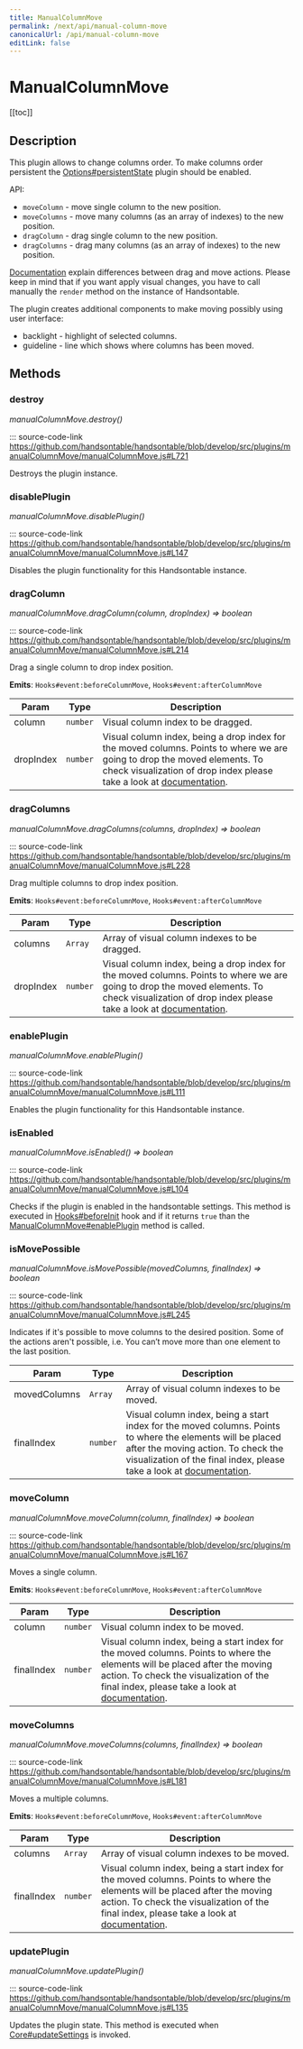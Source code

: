 ```yaml
---
title: ManualColumnMove
permalink: /next/api/manual-column-move
canonicalUrl: /api/manual-column-move
editLink: false
---
```


# ManualColumnMove

[[toc]]

## Description


This plugin allows to change columns order. To make columns order persistent the [Options#persistentState](./options/#persistentstate)
plugin should be enabled.

API:
- `moveColumn` - move single column to the new position.
- `moveColumns` - move many columns (as an array of indexes) to the new position.
- `dragColumn` - drag single column to the new position.
- `dragColumns` - drag many columns (as an array of indexes) to the new position.

[Documentation](https://handsontable.com/docs/demo-moving.html#manualColumnMove) explain differences between drag and move actions. Please keep in mind that if you want apply visual changes,
you have to call manually the `render` method on the instance of Handsontable.

The plugin creates additional components to make moving possibly using user interface:
- backlight - highlight of selected columns.
- guideline - line which shows where columns has been moved.


## Methods

### destroy

_manualColumnMove.destroy()_

::: source-code-link https://github.com/handsontable/handsontable/blob/develop/src/plugins/manualColumnMove/manualColumnMove.js#L721

Destroys the plugin instance.



### disablePlugin

_manualColumnMove.disablePlugin()_

::: source-code-link https://github.com/handsontable/handsontable/blob/develop/src/plugins/manualColumnMove/manualColumnMove.js#L147

Disables the plugin functionality for this Handsontable instance.



### dragColumn

_manualColumnMove.dragColumn(column, dropIndex) ⇒ boolean_

::: source-code-link https://github.com/handsontable/handsontable/blob/develop/src/plugins/manualColumnMove/manualColumnMove.js#L214

Drag a single column to drop index position.

**Emits**: <code>Hooks#event:beforeColumnMove</code>, <code>Hooks#event:afterColumnMove</code>  

| Param | Type | Description |
| --- | --- | --- |
| column | `number` | Visual column index to be dragged. |
| dropIndex | `number` | Visual column index, being a drop index for the moved columns. Points to where we are going to drop the moved elements. To check visualization of drop index please take a look at [documentation](https://handsontable.com/docs/demo-moving.html#manualColumnMove). |



### dragColumns

_manualColumnMove.dragColumns(columns, dropIndex) ⇒ boolean_

::: source-code-link https://github.com/handsontable/handsontable/blob/develop/src/plugins/manualColumnMove/manualColumnMove.js#L228

Drag multiple columns to drop index position.

**Emits**: <code>Hooks#event:beforeColumnMove</code>, <code>Hooks#event:afterColumnMove</code>  

| Param | Type | Description |
| --- | --- | --- |
| columns | `Array` | Array of visual column indexes to be dragged. |
| dropIndex | `number` | Visual column index, being a drop index for the moved columns. Points to where we are going to drop the moved elements. To check visualization of drop index please take a look at [documentation](https://handsontable.com/docs/demo-moving.html#manualColumnMove). |



### enablePlugin

_manualColumnMove.enablePlugin()_

::: source-code-link https://github.com/handsontable/handsontable/blob/develop/src/plugins/manualColumnMove/manualColumnMove.js#L111

Enables the plugin functionality for this Handsontable instance.



### isEnabled

_manualColumnMove.isEnabled() ⇒ boolean_

::: source-code-link https://github.com/handsontable/handsontable/blob/develop/src/plugins/manualColumnMove/manualColumnMove.js#L104

Checks if the plugin is enabled in the handsontable settings. This method is executed in [Hooks#beforeInit](./hooks/#beforeInit)
hook and if it returns `true` than the [ManualColumnMove#enablePlugin](./manual-column-move/#enableplugin) method is called.



### isMovePossible

_manualColumnMove.isMovePossible(movedColumns, finalIndex) ⇒ boolean_

::: source-code-link https://github.com/handsontable/handsontable/blob/develop/src/plugins/manualColumnMove/manualColumnMove.js#L245

Indicates if it's possible to move columns to the desired position. Some of the actions aren't possible, i.e. You can’t move more than one element to the last position.


| Param | Type | Description |
| --- | --- | --- |
| movedColumns | `Array` | Array of visual column indexes to be moved. |
| finalIndex | `number` | Visual column index, being a start index for the moved columns. Points to where the elements will be placed after the moving action. To check the visualization of the final index, please take a look at [documentation](https://handsontable.com/docs/demo-moving.html#manualColumnMove). |



### moveColumn

_manualColumnMove.moveColumn(column, finalIndex) ⇒ boolean_

::: source-code-link https://github.com/handsontable/handsontable/blob/develop/src/plugins/manualColumnMove/manualColumnMove.js#L167

Moves a single column.

**Emits**: <code>Hooks#event:beforeColumnMove</code>, <code>Hooks#event:afterColumnMove</code>  

| Param | Type | Description |
| --- | --- | --- |
| column | `number` | Visual column index to be moved. |
| finalIndex | `number` | Visual column index, being a start index for the moved columns. Points to where the elements will be placed after the moving action. To check the visualization of the final index, please take a look at [documentation](https://handsontable.com/docs/demo-moving.html#manualColumnMove). |



### moveColumns

_manualColumnMove.moveColumns(columns, finalIndex) ⇒ boolean_

::: source-code-link https://github.com/handsontable/handsontable/blob/develop/src/plugins/manualColumnMove/manualColumnMove.js#L181

Moves a multiple columns.

**Emits**: <code>Hooks#event:beforeColumnMove</code>, <code>Hooks#event:afterColumnMove</code>  

| Param | Type | Description |
| --- | --- | --- |
| columns | `Array` | Array of visual column indexes to be moved. |
| finalIndex | `number` | Visual column index, being a start index for the moved columns. Points to where the elements will be placed after the moving action. To check the visualization of the final index, please take a look at [documentation](https://handsontable.com/docs/demo-moving.html#manualColumnMove). |



### updatePlugin

_manualColumnMove.updatePlugin()_

::: source-code-link https://github.com/handsontable/handsontable/blob/develop/src/plugins/manualColumnMove/manualColumnMove.js#L135

Updates the plugin state. This method is executed when [Core#updateSettings](./core/#updatesettings) is invoked.


